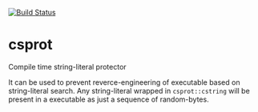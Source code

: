 [![Build Status](https://travis-ci.org/niXman/csprot.svg?branch=master)](https://travis-ci.org/niXman/csprot)

# csprot
Compile time string-literal protector

It can be used to prevent reverce-engineering of executable based on string-literal search. Any string-literal wrapped in `csprot::cstring` will be present in a executable as just a sequence of random-bytes.
